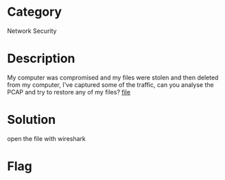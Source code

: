 # Category
Network Security
# Description
My computer was compromised and my files were stolen and then deleted from my computer, I've captured some of the traffic, can you analyse the PCAP and try to restore any of my files?
[file](./eXodus.pcapng)
# Solution 
open the file with wireshark</br>
# Flag